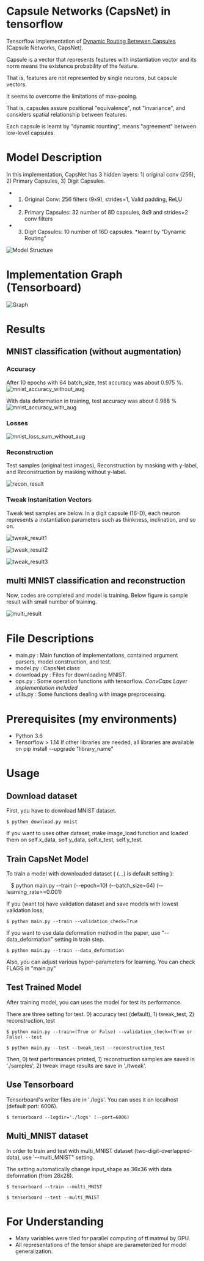 # Capsule Networks (CapsNet) in tensorflow

Tensorflow implementation of [Dynamic Routing Betwwen Capsules](https://arxiv.org/abs/1710.09829) (Capsule Networks, CapsNet).

Capsule is a vector that represents features with instantiation vector and its norm means the existence probability of the feature.

That is, features are not represented by single neurons, but capsule vectors.

It seems to overcome the limitations of max-pooing.

That is, capsules assure positional "equivalence", not "invariance", and considers spatial relationship between features.

Each capsule is learnt by "dynamic rounting", means "agreement" between low-level capsules.


# Model Description
In this implementation, CapsNet has 3 hidden layers: 1) original conv (256), 2) Primary Capsules, 3) Digit Capsules.

- 1) Original Conv: 256 filters (9x9), strides=1, Valid padding, ReLU
- 2) Primary Capsules: 32 number of 8D capsules, 9x9 and strides=2 conv filters 
- 3) Digit Capsules: 10 number of 16D capsules. *learnt by "Dynamic Routing"

![Model Structure](./assets/CapsNet_Architecture.png)

# Implementation Graph (Tensorboard)

![Graph](./assets/capsnet_graph.png)

# Results

## MNIST classification (without augmentation)

### Accuracy

After 10 epochs with 64 batch_size, test accuracy was about 0.975 %.
![mnist_accuracy_without_aug](./assets/mnist_test_result.jpeg)

With data deformation in training, test accuracy was about 0.988 %
![mnist_accuracy_with_aug](./assets/test_deform.jpeg)


### Losses

![mnist_loss_sum_without_aug](./assets/mnist_loss_summary.png)


### Reconstruction

Test samples (original test images), Reconstruction by masking with y-label, and Reconstruction by masking without y-label.


![recon_result](./assets/recon_result.jpeg)


### Tweak Instanitation Vectors 

Tweak test samples are below. In a digit capsule (16-D), each neuron represents a instantiation parameters such as thinkness, inclination, and so on.

![tweak_result1](./assets/tweak_result_1.png)

![tweak_result2](./assets/tweak_result_2.png)

![tweak_result3](./assets/tweak_result_3.png)


## multi MNIST classification and reconstruction

Now, codes are completed and model is training. Below figure is sample result with small number of training.

![multi_result](./assets/multi_MNIST_sample2.jpeg)



# File Descriptions
- main.py : Main function of implementations, contained argument parsers, model construction, and test.
- model.py : CapsNet class
- download.py : Files for downloading MNIST. 
- ops.py : Some operation functions with tensorflow. *ConvCaps Layer implementation included*
- utils.py : Some functions dealing with image preprocessing.


# Prerequisites (my environments)
- Python 3.6
- Tensorflow > 1.14
If other libraries are needed, all libraries are available on pip install --upgrade "library_name"



# Usage

## Download dataset

First, you have to download MNIST dataset.

    $ python download.py mnist

If you want to uses other dataset, make image_load function and loaded them on self.x_data, self.y_data, self.x_test, self.y_test.


## Train CapsNet Model

To train a model with downloaded dataset ( (...) is default setting ):

    $ python main.py --train (--epoch=10) (--batch_size=64) (--learning_rate==0.001)

If you (want to) have validation dataset and save models with lowest validation loss,

    $ python main.py --train --validation_check=True
    
If you want to use data deformation method in the paper, use "--data_deformation" setting in train step.

    $ python main.py --train --data_deformation

Also, you can adjust various hyper-parameters for learning. You can check FLAGS in "main.py"


## Test Trained Model

After training model, you can uses the model for test its performance.

There are three setting for test. 0) accuracy test (default), 1) tweak_test, 2) reconstruction_test

    $ python main.py --train=(True or False) --validation_check=(True or False) --test
    
    $ python main.py --test --tweak_test --reconstruction_test

Then, 0) test performances printed, 1) reconstruction samples are saved in './samples', 2) tweak image results are save in './tweak'.


## Use Tensorboard

Tensorboard's writer files are in './logs'. You can uses it on localhost (default port: 6006).

    $ tensorboard --logdir='./logs' (--port=6006)

## Multi_MNIST dataset

In order to train and test with multi_MNIST dataset (two-digit-overlapped-data), use '--multi_MNIST" setting.

The setting automatically change input_shape as 36x36 with data deformation (from 28x28).

    $ tensorboard --train --multi_MNIST
    
    $ tensorboard --test --multi_MNIST


# For Understanding

- Many variables were tiled for parallel computing of tf.matmul by GPU.
- All representations of the tensor shape are parameterized for model generalization.
